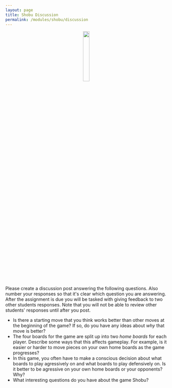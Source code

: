 ```yaml
---
layout: page
title: Shobu Discussion
permalink: /modules/shobu/discussion
---
```


<p align="center"><img src="fig/robot-cartoon.jpeg" width="20%"/></p>

Please create a discussion post answering the following questions.  Also number your responses so that it's clear which question you are answering.  After the assignment is due you will be tasked with giving feedback to two other students responses.  Note that you will not be able to review other students' responses until after you post.

* Is there a starting move that you think works better than other moves at the beginning of the game?  If so, do you have any ideas about *why* that move is better?
* The four boards for the game are split up into two *home boards* for each player.  Describe some ways that this affects gameplay.  For example, is it easier or harder to move pieces on your own home boards as the game progresses?
* In  this game, you often have to make a conscious decision about what boards to play agressively on and what boards to play defensively on.  Is it better to be agressive on your own home boards or your opponents? Why?
* What interesting questions do you have about the game Shobu?

